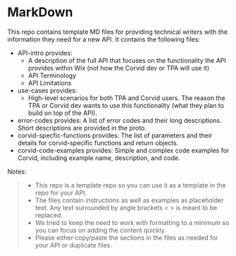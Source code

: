 # MarkDown

This repo contains template MD files for providing technical writers with the information they need for a new API. 
It contains the following files: 
- API-intro provides: 
  - A description of the full API that focuses on the functionality the API provides within Wix (not how the Corvid dev or TPA will use it)
  - API Terminology
  - API Limitations
- use-cases provides: 
  - High-level scenarios for both TPA and Corvid users. The reason the TPA or Corvid dev wants to use this functionality (what they plan to build on top of the API).
- error-codes provides: A list of error codes and their long descriptions. Short descriptions are provided in the proto.
- corvid-specfic-functions provides: The list of parameters and their details for corvid-specific functions and return objects.
- corvid-code-examples provides: Simple and complex code examples for Corvid, including example name, description, and code.

Notes: 
>  - This repo is a template repo so you can use it as a template in the repo for your API.
>  - The files contain instructions as well as examples as placeholder text. Any text surrounded by angle brackets < > is meant to be replaced.
>  - We tried to keep the need to work with formatting to a minimum so you can focus on adding the content quickly.
>  - Please either copy/paste the sections in the files as needed for your API or duplicate files.
